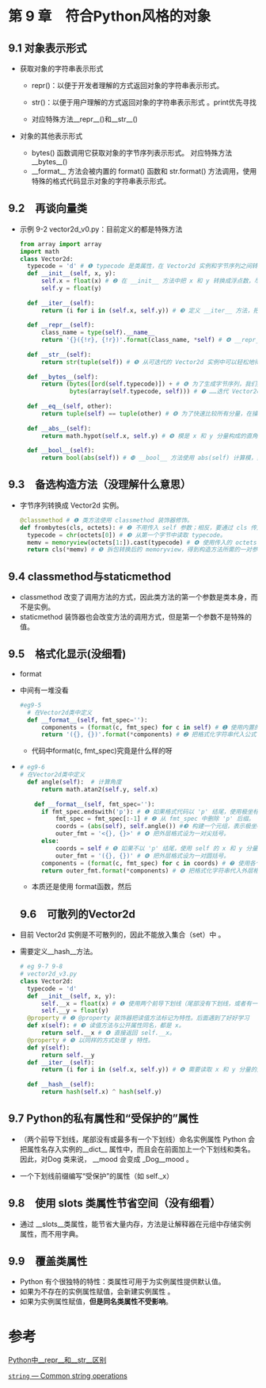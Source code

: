 # 第 9 章　符合Python风格的对象 

## 9.1	对象表示形式 

- 获取对象的字符串表示形式 
  - repr()：以便于开发者理解的方式返回对象的字符串表示形式。
  - str()：以便于用户理解的方式返回对象的字符串表示形式 。print优先寻找
  
  - 对应特殊方法\_\_repr\_\_()和\_\_str\_\_()
  
- 对象的其他表示形式

  - bytes() 函数调用它获取对象的字节序列表示形式。 对应特殊方法\_\_bytes\_\_()
  - \_\_format\_\_ 方法会被内置的 format() 函数和 str.format() 方法调用，使用特殊的格式代码显示对象的字符串表示形式。 



## 9.2　再谈向量类 

- 示例 9-2 vector2d_v0.py：目前定义的都是特殊方法 

  ```python
  from array import array
  import math
  class Vector2d:
  	typecode = 'd' # ❶ typecode 是类属性，在 Vector2d 实例和字节序列之间转换时使用。
  	def __init__(self, x, y):
  		self.x = float(x) # ❷ 在 __init__ 方法中把 x 和 y 转换成浮点数，尽早捕获错误，以防调用 Vector2d 函数时传入不当参数。
  		self.y = float(y)
          
  	def __iter__(self):
  		return (i for i in (self.x, self.y)) # ❸ 定义 __iter__ 方法，把 Vector2d 实例变成可迭代的对象，这样才能拆包（例如， x, y = my_vector）。
      
  	def __repr__(self):
  		class_name = type(self).__name__
  		return '{}({!r}, {!r})'.format(class_name, *self) # ❹ __repr__ 方法使用 {!r} 获取各个分量的表示形式，然后插值，构成一个字符串；因为 Vector2d 实例是可迭代的对象，所以 *self 会把 x 和 y 分量提供给 format 函数。
      
  	def __str__(self):
  		return str(tuple(self)) # ❺ 从可迭代的 Vector2d 实例中可以轻松地得到一个元组，显示为一个有序对。
      
  	def __bytes__(self):
  		return (bytes([ord(self.typecode)]) + # ❻ 为了生成字节序列，我们把 typecode 转换成字节序列，然后……
  				bytes(array(self.typecode, self))) # ❼ ……迭代 Vector2d 实例，得到一个数组，再把数组转换成字节序列。
      
  	def __eq__(self, other):
  		return tuple(self) == tuple(other) # ❽ 为了快速比较所有分量，在操作数中构建元组。
      
  	def __abs__(self):
  		return math.hypot(self.x, self.y) # ❾ 模是 x 和 y 分量构成的直角三角形的斜边长。
      
  	def __bool__(self):
  		return bool(abs(self)) # ❿ __bool__ 方法使用 abs(self) 计算模，然后把结果转换成布尔值，因此， 0.0 是 False，非零值是 True。
  ```

  

## 9.3　备选构造方法（没理解什么意思） 

- 字节序列转换成 Vector2d 实例。 

  ```python
  @classmethod # ❶ 类方法使用 classmethod 装饰器修饰。
  def frombytes(cls, octets): # ❷ 不用传入 self 参数；相反，要通过 cls 传入类本身。
  	typecode = chr(octets[0]) # ❸ 从第一个字节中读取 typecode。
  	memv = memoryview(octets[1:]).cast(typecode) # ❹ 使用传入的 octets 字节序列创建一个 memoryview，然后使用typecode 转换。
  	return cls(*memv) # ❺ 拆包转换后的 memoryview，得到构造方法所需的一对参数。
  
  ```

  

## 9.4 classmethod与staticmethod  

- classmethod 改变了调用方法的方式，因此类方法的第一个参数是类本身，而不是实例。  
- staticmethod 装饰器也会改变方法的调用方式，但是第一个参数不是特殊的值。  



## 9.5　格式化显示(没细看)

- format

- 中间有一堆没看

  ```python
  #eg9-5
  	# 在Vector2d类中定义
  	def __format__(self, fmt_spec=''):
  		components = (format(c, fmt_spec) for c in self) # ➊ 使用内置的 format 函数把 fmt_spec 应用到向量的各个分量上，构建一个可迭代的格式化字符串。
  		return '({}, {})'.format(*components) # ➋ 把格式化字符串代入公式 '(x, y)' 中。
  ```

  - 代码中format(c, fmt_spec)究竟是什么样的呀

  

- ```python
  # eg9-6
  # 在Vector2d类中定义
  	def angle(self):  # 计算角度
  		return math.atan2(self.y, self.x)
      
      def __format__(self, fmt_spec=''):
  		if fmt_spec.endswith('p'): # ❶ 如果格式代码以 'p' 结尾，使用极坐标。
  			fmt_spec = fmt_spec[:-1] # ❷ 从 fmt_spec 中删除 'p' 后缀。
  			coords = (abs(self), self.angle()) #❸ 构建一个元组，表示极坐标： (magnitude, angle)。
  			outer_fmt = '<{}, {}>' # ❹ 把外层格式设为一对尖括号。
  		else:
  			coords = self # ❺ 如果不以 'p' 结尾，使用 self 的 x 和 y 分量构建直角坐标。
  			outer_fmt = '({}, {})' # ❻ 把外层格式设为一对圆括号。
  		components = (format(c, fmt_spec) for c in coords) # ❼ 使用各个分量生成可迭代的对象，构成格式化字符串。
  		return outer_fmt.format(*components) # ❽ 把格式化字符串代入外层格式。
  ```

  - 本质还是使用 format函数，然后

  

  ## 9.6　可散列的Vector2d

- 目前 Vector2d 实例是不可散列的，因此不能放入集合（set）中  。

- 需要定义\_\_hash\_\_方法。

  ```python
  # eg 9-7 9-8
  # vector2d_v3.py
  class Vector2d:
  	typecode = 'd'
  	def __init__(self, x, y):
  		self.__x = float(x) # ❶ 使用两个前导下划线（尾部没有下划线，或者有一个下划线），把属性标记为私有的。
  		self.__y = float(y)
  	@property # ❷ @property 装饰器把读值方法标记为特性。后面遇到了好好学习
  	def x(self): # ❸ 读值方法与公开属性同名，都是 x。
  		return self.__x # ❹ 直接返回 self.__x。
  	@property # ❺ 以同样的方式处理 y 特性。
  	def y(self):
  		return self.__y
  	def __iter__(self):
  		return (i for i in (self.x, self.y)) # ❻ 需要读取 x 和 y 分量的方法可以保持不变，通过 self.x 和self.y 读取公开特性，而不必读取私有属性，因此上述代码清单省略了这个类的其他代码。
  	
  	def __hash__(self):
  		return hash(self.x) ^ hash(self.y)
  ```

  

  

## 9.7 Python的私有属性和“受保护的”属性

- （两个前导下划线，尾部没有或最多有一个下划线）命名实例属性  Python 会把属性名存入实例的\_\_dict\_\_ 属性中，而且会在前面加上一个下划线和类名。因此，对Dog 类来说， \_\_mood 会变成 \_Dog\_\_mood  。

- 一个下划线前缀编写“受保护”的属性（如 self._x）  



## 9.8　使用 __slots__ 类属性节省空间（没有细看）

- 通过 \_\_slots\_\_类属性，能节省大量内存，方法是让解释器在元组中存储实例属性，而不用字典。  





## 9.9　覆盖类属性

- Python 有个很独特的特性：类属性可用于为实例属性提供默认值。   
- 如果为不存在的实例属性赋值，会新建实例属性  。
- 如果为实例属性赋值，**但是同名类属性不受影响**。  





# 参考

[Python中\_\_repr\_\_和\_\_str\_\_区别](https://www.cnblogs.com/fengff/p/8650114.html)

[`string` — Common string  operations](https://docs.python.org/2/library/string.html#module-string)

